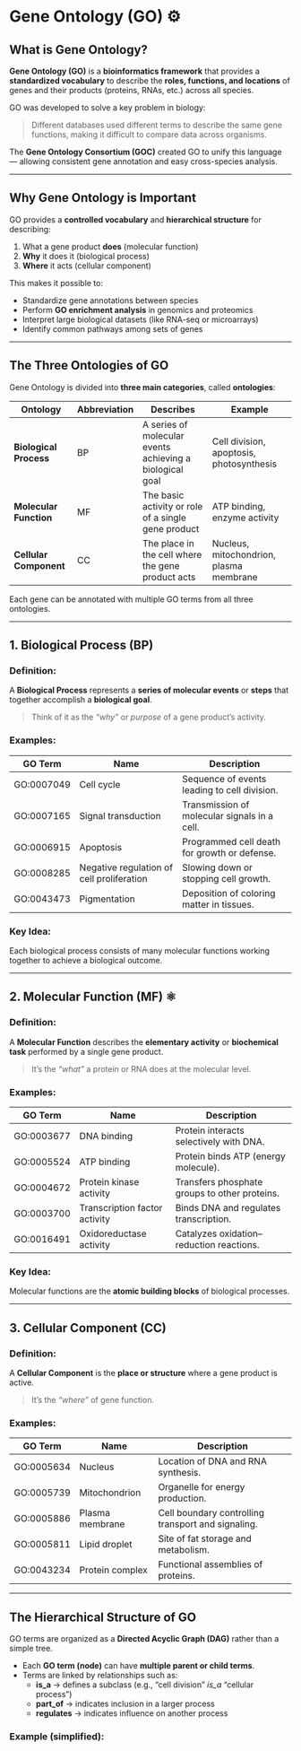 #  Gene Ontology (GO)  ⚙️

## What is Gene Ontology?

**Gene Ontology (GO)** is a **bioinformatics framework** that provides a **standardized vocabulary** to describe the **roles, functions, and locations** of genes and their products (proteins, RNAs, etc.) across all species.

GO was developed to solve a key problem in biology:
> Different databases used different terms to describe the same gene functions, making it difficult to compare data across organisms.

The **Gene Ontology Consortium (GOC)** created GO to unify this language — allowing consistent gene annotation and easy cross-species analysis.

---

## Why Gene Ontology is Important

GO provides a **controlled vocabulary** and **hierarchical structure** for describing:
1. What a gene product **does** (molecular function)
2. **Why** it does it (biological process)
3. **Where** it acts (cellular component)

This makes it possible to:
- Standardize gene annotations between species
- Perform **GO enrichment analysis** in genomics and proteomics
- Interpret large biological datasets (like RNA-seq or microarrays)
- Identify common pathways among sets of genes

---

##  The Three Ontologies of GO

Gene Ontology is divided into **three main categories**, called **ontologies**:

| **Ontology** | **Abbreviation** | **Describes** | **Example** |
|---------------|------------------|----------------|--------------|
| **Biological Process** | BP | A series of molecular events achieving a biological goal | Cell division, apoptosis, photosynthesis |
| **Molecular Function** | MF | The basic activity or role of a single gene product | ATP binding, enzyme activity |
| **Cellular Component** | CC | The place in the cell where the gene product acts | Nucleus, mitochondrion, plasma membrane |

Each gene can be annotated with multiple GO terms from all three ontologies.

---

## 1. Biological Process (BP)

### Definition:
A **Biological Process** represents a **series of molecular events** or **steps** that together accomplish a **biological goal**.

> Think of it as the *“why”* or *purpose* of a gene product’s activity.

### Examples:
| **GO Term** | **Name** | **Description** |
|--------------|-----------|-----------------|
| GO:0007049 | Cell cycle | Sequence of events leading to cell division. |
| GO:0007165 | Signal transduction | Transmission of molecular signals in a cell. |
| GO:0006915 | Apoptosis | Programmed cell death for growth or defense. |
| GO:0008285 | Negative regulation of cell proliferation | Slowing down or stopping cell growth. |
| GO:0043473 | Pigmentation | Deposition of coloring matter in tissues. |

### Key Idea:
Each biological process consists of many molecular functions working together to achieve a biological outcome.

---

## 2. Molecular Function (MF)  ⚛️

### Definition:
A **Molecular Function** describes the **elementary activity** or **biochemical task** performed by a single gene product.

> It’s the *“what”* a protein or RNA does at the molecular level.

### Examples:
| **GO Term** | **Name** | **Description** |
|--------------|-----------|-----------------|
| GO:0003677 | DNA binding | Protein interacts selectively with DNA. |
| GO:0005524 | ATP binding | Protein binds ATP (energy molecule). |
| GO:0004672 | Protein kinase activity | Transfers phosphate groups to other proteins. |
| GO:0003700 | Transcription factor activity | Binds DNA and regulates transcription. |
| GO:0016491 | Oxidoreductase activity | Catalyzes oxidation–reduction reactions. |

### Key Idea:
Molecular functions are the **atomic building blocks** of biological processes.

---

## 3. Cellular Component (CC)

### Definition:
A **Cellular Component** is the **place or structure** where a gene product is active.

> It’s the *“where”* of gene function.

### Examples:
| **GO Term** | **Name** | **Description** |
|--------------|-----------|-----------------|
| GO:0005634 | Nucleus | Location of DNA and RNA synthesis. |
| GO:0005739 | Mitochondrion | Organelle for energy production. |
| GO:0005886 | Plasma membrane | Cell boundary controlling transport and signaling. |
| GO:0005811 | Lipid droplet | Site of fat storage and metabolism. |
| GO:0043234 | Protein complex | Functional assemblies of proteins. |

---

## The Hierarchical Structure of GO

GO terms are organized as a **Directed Acyclic Graph (DAG)** rather than a simple tree.

- Each **GO term (node)** can have **multiple parent or child terms**.
- Terms are linked by relationships such as:
  - **is_a** → defines a subclass (e.g., “cell division” *is_a* “cellular process”)
  - **part_of** → indicates inclusion in a larger process
  - **regulates** → indicates influence on another process

### Example (simplified):

